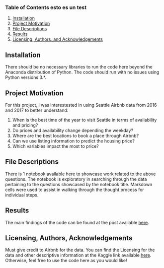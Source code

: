 
### Table of Contents esto es un test

1. [Installation](#installation)
2. [Project Motivation](#motivation)
3. [File Descriptions](#files)
4. [Results](#results)
5. [Licensing, Authors, and Acknowledgements](#licensing)

## Installation <a name="installation"></a>

There should be no necessary libraries to run the code here beyond the Anaconda distribution of Python.  The code should run with no issues using Python versions 3.*.

## Project Motivation<a name="motivation"></a>

For this project, I was interestested in using Seattle Airbnb data from 2016 and 2017 to better understand:

1. When is the best time of the year to visit Seattle in terms of availability and pricing?
2. Do prices and availability change depending the weekday?
3. Where are the best locations to book a place through Airbnb?
4. Can we use listing information to predict the housing price?
5. Which variables impact the most to price?


## File Descriptions <a name="files"></a>

There is 1 notebook available here to showcase work related to the above questions.  The notebook is exploratory in searching through the data pertaining to the questions showcased by the notebook title.  Markdown cells were used to assist in walking through the thought process for individual steps.  

## Results<a name="results"></a>

The main findings of the code can be found at the post available [here](https://medium.com/@m.sobrino.estevez/planning-a-trip-to-seattle-to-reduce-your-90s-grunge-nostalgia-find-out-your-best-airbnb-option-3c1db0c7efb7).

## Licensing, Authors, Acknowledgements<a name="licensing"></a>

Must give credit to Airbnb for the data.  You can find the Licensing for the data and other descriptive information at the Kaggle link available [here](https://www.kaggle.com/airbnb/seattle).  Otherwise, feel free to use the code here as you would like! 


